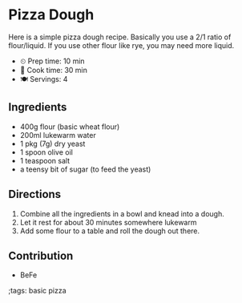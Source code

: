 # Pizza Dough

Here is a simple pizza dough recipe. Basically you use a 2/1 ratio of
flour/liquid. If you use other flour like rye, you may need more liquid.

- ⏲ Prep time: 10 min
- 🍳 Cook time: 30 min
- 🍽 Servings: 4

## Ingredients

- 400g flour (basic wheat flour)
- 200ml lukewarm water
- 1 pkg (7g) dry yeast
- 1 spoon olive oil
- 1 teaspoon salt
- a teensy bit of sugar (to feed the yeast)

## Directions

1. Combine all the ingredients in a bowl and knead into a dough.
2. Let it rest for about 30 minutes somewhere lukewarm
3. Add some flour to a table and roll the dough out there.

## Contribution

- BeFe

;tags: basic pizza

